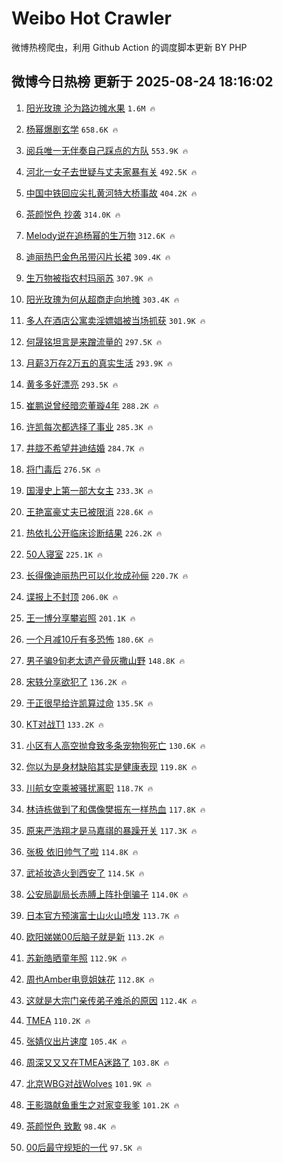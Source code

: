 # Weibo Hot Crawler 



微博热榜爬虫，利用 Github Action 的调度脚本更新 BY PHP 


## 微博今日热榜 更新于 2025-08-24 18:16:02 
1. [阳光玫瑰 沦为路边摊水果](https://s.weibo.com/weibo?q=%E9%98%B3%E5%85%89%E7%8E%AB%E7%91%B0%20%E6%B2%A6%E4%B8%BA%E8%B7%AF%E8%BE%B9%E6%91%8A%E6%B0%B4%E6%9E%9C&t=31&band_rank=1&Refer=top) `1.6M 🔥` 

1. [杨幂爆剧玄学](https://s.weibo.com/weibo?q=%E6%9D%A8%E5%B9%82%E7%88%86%E5%89%A7%E7%8E%84%E5%AD%A6&t=31&band_rank=2&Refer=top) `658.6K 🔥` 

1. [阅兵唯一无伴奏自己踩点的方队](https://s.weibo.com/weibo?q=%23%E9%98%85%E5%85%B5%E5%94%AF%E4%B8%80%E6%97%A0%E4%BC%B4%E5%A5%8F%E8%87%AA%E5%B7%B1%E8%B8%A9%E7%82%B9%E7%9A%84%E6%96%B9%E9%98%9F%23&t=31&band_rank=3&Refer=top) `553.9K 🔥` 

1. [河北一女子去世疑与丈夫家暴有关](https://s.weibo.com/weibo?q=%23%E6%B2%B3%E5%8C%97%E4%B8%80%E5%A5%B3%E5%AD%90%E5%8E%BB%E4%B8%96%E7%96%91%E4%B8%8E%E4%B8%88%E5%A4%AB%E5%AE%B6%E6%9A%B4%E6%9C%89%E5%85%B3%23&t=31&band_rank=4&Refer=top) `492.5K 🔥` 

1. [中国中铁回应尖扎黄河特大桥事故](https://s.weibo.com/weibo?q=%23%E4%B8%AD%E5%9B%BD%E4%B8%AD%E9%93%81%E5%9B%9E%E5%BA%94%E5%B0%96%E6%89%8E%E9%BB%84%E6%B2%B3%E7%89%B9%E5%A4%A7%E6%A1%A5%E4%BA%8B%E6%95%85%23&t=31&band_rank=5&Refer=top) `404.2K 🔥` 

1. [茶颜悦色 抄袭](https://s.weibo.com/weibo?q=%E8%8C%B6%E9%A2%9C%E6%82%A6%E8%89%B2%20%E6%8A%84%E8%A2%AD&t=31&band_rank=6&Refer=top) `314.0K 🔥` 

1. [Melody说在追杨幂的生万物](https://s.weibo.com/weibo?q=%23Melody%E8%AF%B4%E5%9C%A8%E8%BF%BD%E6%9D%A8%E5%B9%82%E7%9A%84%E7%94%9F%E4%B8%87%E7%89%A9%23&t=31&band_rank=7&Refer=top) `312.6K 🔥` 

1. [迪丽热巴金色吊带闪片长裙](https://s.weibo.com/weibo?q=%23%E8%BF%AA%E4%B8%BD%E7%83%AD%E5%B7%B4%E9%87%91%E8%89%B2%E5%90%8A%E5%B8%A6%E9%97%AA%E7%89%87%E9%95%BF%E8%A3%99%23&t=31&band_rank=8&Refer=top) `309.4K 🔥` 

1. [生万物被指农村玛丽苏](https://s.weibo.com/weibo?q=%23%E7%94%9F%E4%B8%87%E7%89%A9%E8%A2%AB%E6%8C%87%E5%86%9C%E6%9D%91%E7%8E%9B%E4%B8%BD%E8%8B%8F%23&t=31&band_rank=9&Refer=top) `307.9K 🔥` 

1. [阳光玫瑰为何从超商走向地摊](https://s.weibo.com/weibo?q=%23%E9%98%B3%E5%85%89%E7%8E%AB%E7%91%B0%E4%B8%BA%E4%BD%95%E4%BB%8E%E8%B6%85%E5%95%86%E8%B5%B0%E5%90%91%E5%9C%B0%E6%91%8A%23&t=31&band_rank=10&Refer=top) `303.4K 🔥` 

1. [多人在酒店公寓卖淫嫖娼被当场抓获](https://s.weibo.com/weibo?q=%23%E5%A4%9A%E4%BA%BA%E5%9C%A8%E9%85%92%E5%BA%97%E5%85%AC%E5%AF%93%E5%8D%96%E6%B7%AB%E5%AB%96%E5%A8%BC%E8%A2%AB%E5%BD%93%E5%9C%BA%E6%8A%93%E8%8E%B7%23&t=31&band_rank=11&Refer=top) `301.9K 🔥` 

1. [何晟铭坦言是来蹭流量的](https://s.weibo.com/weibo?q=%23%E4%BD%95%E6%99%9F%E9%93%AD%E5%9D%A6%E8%A8%80%E6%98%AF%E6%9D%A5%E8%B9%AD%E6%B5%81%E9%87%8F%E7%9A%84%23&t=31&band_rank=12&Refer=top) `297.5K 🔥` 

1. [月薪3万存2万五的真实生活](https://s.weibo.com/weibo?q=%E6%9C%88%E8%96%AA3%E4%B8%87%E5%AD%982%E4%B8%87%E4%BA%94%E7%9A%84%E7%9C%9F%E5%AE%9E%E7%94%9F%E6%B4%BB&t=31&band_rank=13&Refer=top) `293.9K 🔥` 

1. [黄多多好漂亮](https://s.weibo.com/weibo?q=%E9%BB%84%E5%A4%9A%E5%A4%9A%E5%A5%BD%E6%BC%82%E4%BA%AE&t=31&band_rank=14&Refer=top) `293.5K 🔥` 

1. [崔鹏说曾经暗恋董璇4年](https://s.weibo.com/weibo?q=%E5%B4%94%E9%B9%8F%E8%AF%B4%E6%9B%BE%E7%BB%8F%E6%9A%97%E6%81%8B%E8%91%A3%E7%92%874%E5%B9%B4&t=31&band_rank=15&Refer=top) `288.2K 🔥` 

1. [许凯每次都选择了事业](https://s.weibo.com/weibo?q=%23%E8%AE%B8%E5%87%AF%E6%AF%8F%E6%AC%A1%E9%83%BD%E9%80%89%E6%8B%A9%E4%BA%86%E4%BA%8B%E4%B8%9A%23&t=31&band_rank=16&Refer=top) `285.3K 🔥` 

1. [井胧不希望井迪结婚](https://s.weibo.com/weibo?q=%E4%BA%95%E8%83%A7%E4%B8%8D%E5%B8%8C%E6%9C%9B%E4%BA%95%E8%BF%AA%E7%BB%93%E5%A9%9A&t=31&band_rank=17&Refer=top) `284.7K 🔥` 

1. [将门毒后](https://s.weibo.com/weibo?q=%E5%B0%86%E9%97%A8%E6%AF%92%E5%90%8E&t=31&band_rank=18&Refer=top) `276.5K 🔥` 

1. [国漫史上第一部大女主](https://s.weibo.com/weibo?q=%E5%9B%BD%E6%BC%AB%E5%8F%B2%E4%B8%8A%E7%AC%AC%E4%B8%80%E9%83%A8%E5%A4%A7%E5%A5%B3%E4%B8%BB&t=31&band_rank=19&Refer=top) `233.3K 🔥` 

1. [王艳富豪丈夫已被限消](https://s.weibo.com/weibo?q=%E7%8E%8B%E8%89%B3%E5%AF%8C%E8%B1%AA%E4%B8%88%E5%A4%AB%E5%B7%B2%E8%A2%AB%E9%99%90%E6%B6%88&t=31&band_rank=20&Refer=top) `228.6K 🔥` 

1. [热依扎公开临床诊断结果](https://s.weibo.com/weibo?q=%23%E7%83%AD%E4%BE%9D%E6%89%8E%E5%85%AC%E5%BC%80%E4%B8%B4%E5%BA%8A%E8%AF%8A%E6%96%AD%E7%BB%93%E6%9E%9C%23&t=31&band_rank=21&Refer=top) `226.2K 🔥` 

1. [50人寝室](https://s.weibo.com/weibo?q=50%E4%BA%BA%E5%AF%9D%E5%AE%A4&t=31&band_rank=22&Refer=top) `225.1K 🔥` 

1. [长得像迪丽热巴可以化妆成孙俪](https://s.weibo.com/weibo?q=%E9%95%BF%E5%BE%97%E5%83%8F%E8%BF%AA%E4%B8%BD%E7%83%AD%E5%B7%B4%E5%8F%AF%E4%BB%A5%E5%8C%96%E5%A6%86%E6%88%90%E5%AD%99%E4%BF%AA&t=31&band_rank=23&Refer=top) `220.7K 🔥` 

1. [谍报上不封顶](https://s.weibo.com/weibo?q=%23%E8%B0%8D%E6%8A%A5%E4%B8%8A%E4%B8%8D%E5%B0%81%E9%A1%B6%23&t=31&band_rank=24&Refer=top) `206.0K 🔥` 

1. [王一博分享攀岩照](https://s.weibo.com/weibo?q=%23%E7%8E%8B%E4%B8%80%E5%8D%9A%E5%88%86%E4%BA%AB%E6%94%80%E5%B2%A9%E7%85%A7%23&t=31&band_rank=25&Refer=top) `201.1K 🔥` 

1. [一个月减10斤有多恐怖](https://s.weibo.com/weibo?q=%E4%B8%80%E4%B8%AA%E6%9C%88%E5%87%8F10%E6%96%A4%E6%9C%89%E5%A4%9A%E6%81%90%E6%80%96&t=31&band_rank=26&Refer=top) `180.6K 🔥` 

1. [男子骗9旬老太遗产骨灰撒山野](https://s.weibo.com/weibo?q=%23%E7%94%B7%E5%AD%90%E9%AA%979%E6%97%AC%E8%80%81%E5%A4%AA%E9%81%97%E4%BA%A7%E9%AA%A8%E7%81%B0%E6%92%92%E5%B1%B1%E9%87%8E%23&t=31&band_rank=27&Refer=top) `148.8K 🔥` 

1. [宋轶分享欲犯了](https://s.weibo.com/weibo?q=%E5%AE%8B%E8%BD%B6%E5%88%86%E4%BA%AB%E6%AC%B2%E7%8A%AF%E4%BA%86&t=31&band_rank=28&Refer=top) `136.2K 🔥` 

1. [于正很早给许凯算过命](https://s.weibo.com/weibo?q=%23%E4%BA%8E%E6%AD%A3%E5%BE%88%E6%97%A9%E7%BB%99%E8%AE%B8%E5%87%AF%E7%AE%97%E8%BF%87%E5%91%BD%23&t=31&band_rank=29&Refer=top) `135.5K 🔥` 

1. [KT对战T1](https://s.weibo.com/weibo?q=KT%E5%AF%B9%E6%88%98T1&t=31&band_rank=30&Refer=top) `133.2K 🔥` 

1. [小区有人高空抛食致多条宠物狗死亡](https://s.weibo.com/weibo?q=%23%E5%B0%8F%E5%8C%BA%E6%9C%89%E4%BA%BA%E9%AB%98%E7%A9%BA%E6%8A%9B%E9%A3%9F%E8%87%B4%E5%A4%9A%E6%9D%A1%E5%AE%A0%E7%89%A9%E7%8B%97%E6%AD%BB%E4%BA%A1%23&t=31&band_rank=31&Refer=top) `130.6K 🔥` 

1. [你以为是身材缺陷其实是健康表现](https://s.weibo.com/weibo?q=%23%E4%BD%A0%E4%BB%A5%E4%B8%BA%E6%98%AF%E8%BA%AB%E6%9D%90%E7%BC%BA%E9%99%B7%E5%85%B6%E5%AE%9E%E6%98%AF%E5%81%A5%E5%BA%B7%E8%A1%A8%E7%8E%B0%23&t=31&band_rank=32&Refer=top) `119.8K 🔥` 

1. [川航女空乘被骚扰离职](https://s.weibo.com/weibo?q=%E5%B7%9D%E8%88%AA%E5%A5%B3%E7%A9%BA%E4%B9%98%E8%A2%AB%E9%AA%9A%E6%89%B0%E7%A6%BB%E8%81%8C&t=31&band_rank=33&Refer=top) `118.7K 🔥` 

1. [林诗栋做到了和偶像樊振东一样热血](https://s.weibo.com/weibo?q=%23%E6%9E%97%E8%AF%97%E6%A0%8B%E5%81%9A%E5%88%B0%E4%BA%86%E5%92%8C%E5%81%B6%E5%83%8F%E6%A8%8A%E6%8C%AF%E4%B8%9C%E4%B8%80%E6%A0%B7%E7%83%AD%E8%A1%80%23&t=31&band_rank=34&Refer=top) `117.8K 🔥` 

1. [原来严浩翔才是马嘉祺的暴躁开关](https://s.weibo.com/weibo?q=%E5%8E%9F%E6%9D%A5%E4%B8%A5%E6%B5%A9%E7%BF%94%E6%89%8D%E6%98%AF%E9%A9%AC%E5%98%89%E7%A5%BA%E7%9A%84%E6%9A%B4%E8%BA%81%E5%BC%80%E5%85%B3&t=31&band_rank=35&Refer=top) `117.3K 🔥` 

1. [张极 依旧帅气了啦](https://s.weibo.com/weibo?q=%E5%BC%A0%E6%9E%81%20%E4%BE%9D%E6%97%A7%E5%B8%85%E6%B0%94%E4%BA%86%E5%95%A6&t=31&band_rank=36&Refer=top) `114.8K 🔥` 

1. [武祯妆造火到西安了](https://s.weibo.com/weibo?q=%E6%AD%A6%E7%A5%AF%E5%A6%86%E9%80%A0%E7%81%AB%E5%88%B0%E8%A5%BF%E5%AE%89%E4%BA%86&t=31&band_rank=37&Refer=top) `114.5K 🔥` 

1. [公安局副局长赤膊上阵扑倒骗子](https://s.weibo.com/weibo?q=%23%E5%85%AC%E5%AE%89%E5%B1%80%E5%89%AF%E5%B1%80%E9%95%BF%E8%B5%A4%E8%86%8A%E4%B8%8A%E9%98%B5%E6%89%91%E5%80%92%E9%AA%97%E5%AD%90%23&t=31&band_rank=38&Refer=top) `114.0K 🔥` 

1. [日本官方预演富士山火山喷发](https://s.weibo.com/weibo?q=%23%E6%97%A5%E6%9C%AC%E5%AE%98%E6%96%B9%E9%A2%84%E6%BC%94%E5%AF%8C%E5%A3%AB%E5%B1%B1%E7%81%AB%E5%B1%B1%E5%96%B7%E5%8F%91%23&t=31&band_rank=39&Refer=top) `113.7K 🔥` 

1. [欧阳娣娣00后脑子就是新](https://s.weibo.com/weibo?q=%E6%AC%A7%E9%98%B3%E5%A8%A3%E5%A8%A300%E5%90%8E%E8%84%91%E5%AD%90%E5%B0%B1%E6%98%AF%E6%96%B0&t=31&band_rank=40&Refer=top) `113.2K 🔥` 

1. [苏新皓晒童年照](https://s.weibo.com/weibo?q=%E8%8B%8F%E6%96%B0%E7%9A%93%E6%99%92%E7%AB%A5%E5%B9%B4%E7%85%A7&t=31&band_rank=41&Refer=top) `112.9K 🔥` 

1. [周也Amber电竞姐妹花](https://s.weibo.com/weibo?q=%E5%91%A8%E4%B9%9FAmber%E7%94%B5%E7%AB%9E%E5%A7%90%E5%A6%B9%E8%8A%B1&t=31&band_rank=42&Refer=top) `112.8K 🔥` 

1. [这就是大宗门亲传弟子难杀的原因](https://s.weibo.com/weibo?q=%23%E8%BF%99%E5%B0%B1%E6%98%AF%E5%A4%A7%E5%AE%97%E9%97%A8%E4%BA%B2%E4%BC%A0%E5%BC%9F%E5%AD%90%E9%9A%BE%E6%9D%80%E7%9A%84%E5%8E%9F%E5%9B%A0%23&t=31&band_rank=43&Refer=top) `112.4K 🔥` 

1. [TMEA](https://s.weibo.com/weibo?q=TMEA&t=31&band_rank=44&Refer=top) `110.2K 🔥` 

1. [张婧仪出片速度](https://s.weibo.com/weibo?q=%E5%BC%A0%E5%A9%A7%E4%BB%AA%E5%87%BA%E7%89%87%E9%80%9F%E5%BA%A6&t=31&band_rank=45&Refer=top) `105.4K 🔥` 

1. [周深又又又在TMEA迷路了](https://s.weibo.com/weibo?q=%E5%91%A8%E6%B7%B1%E5%8F%88%E5%8F%88%E5%8F%88%E5%9C%A8TMEA%E8%BF%B7%E8%B7%AF%E4%BA%86&t=31&band_rank=46&Refer=top) `103.8K 🔥` 

1. [北京WBG对战Wolves](https://s.weibo.com/weibo?q=%E5%8C%97%E4%BA%ACWBG%E5%AF%B9%E6%88%98Wolves&t=31&band_rank=47&Refer=top) `101.9K 🔥` 

1. [王影璐献鱼重生之对家变我爹](https://s.weibo.com/weibo?q=%E7%8E%8B%E5%BD%B1%E7%92%90%E7%8C%AE%E9%B1%BC%E9%87%8D%E7%94%9F%E4%B9%8B%E5%AF%B9%E5%AE%B6%E5%8F%98%E6%88%91%E7%88%B9&t=31&band_rank=48&Refer=top) `101.2K 🔥` 

1. [茶颜悦色 致歉](https://s.weibo.com/weibo?q=%E8%8C%B6%E9%A2%9C%E6%82%A6%E8%89%B2%20%E8%87%B4%E6%AD%89&t=31&band_rank=49&Refer=top) `98.4K 🔥` 

1. [00后最守规矩的一代](https://s.weibo.com/weibo?q=00%E5%90%8E%E6%9C%80%E5%AE%88%E8%A7%84%E7%9F%A9%E7%9A%84%E4%B8%80%E4%BB%A3&t=31&band_rank=50&Refer=top) `97.5K 🔥` 

